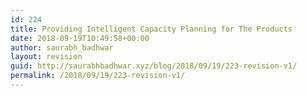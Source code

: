 ```yaml
---
id: 224
title: Providing Intelligent Capacity Planning for The Products
date: 2018-09-19T10:49:58+00:00
author: saurabh_badhwar
layout: revision
guid: http://saurabhbadhwar.xyz/blog/2018/09/19/223-revision-v1/
permalink: /2018/09/19/223-revision-v1/
---
```

